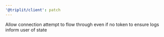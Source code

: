 ```yaml
---
'@triplit/client': patch
---
```


Allow connection attempt to flow through even if no token to ensure logs inform user of state
